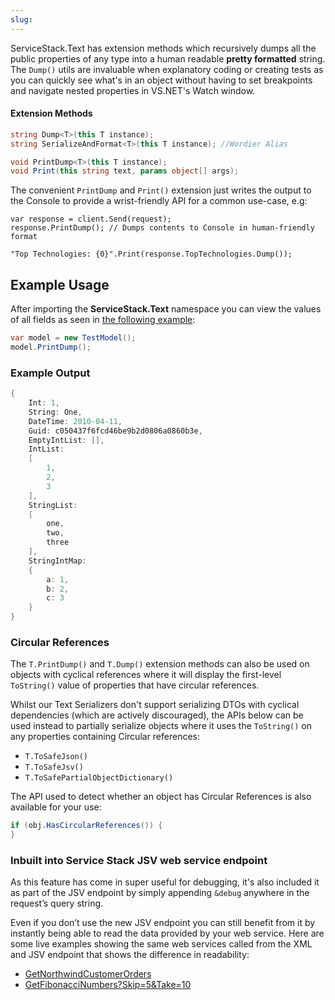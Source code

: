 ```yaml
---
slug: 
---
```

ServiceStack.Text has extension methods which recursively dumps all the public properties of any type into a human readable **pretty formatted** string. The `Dump()` utils are invaluable when explanatory coding or creating tests as you can quickly see what's in an object without having to set breakpoints and navigate nested properties in VS.NET's Watch window.

#### Extension Methods

```csharp
string Dump<T>(this T instance);
string SerializeAndFormat<T>(this T instance); //Wordier Alias

void PrintDump<T>(this T instance);
void Print(this string text, params object[] args);
```

The convenient `PrintDump` and `Print()` extension just writes the output to the Console to provide a wrist-friendly API for a common use-case, e.g:

```
var response = client.Send(request);
response.PrintDump(); // Dumps contents to Console in human-friendly format

"Top Technologies: {0}".Print(response.TopTechnologies.Dump());
```

## Example Usage

After importing the **ServiceStack.Text** namespace you can view the values of all fields as seen in [the following example](https://github.com/ServiceStack/ServiceStack.Text/blob/master/tests/ServiceStack.Text.Tests/Utils/JsvFormatterTests.cs):

```csharp
var model = new TestModel();
model.PrintDump();
```

### Example Output

```csharp
{
    Int: 1,
    String: One,
    DateTime: 2010-04-11,
    Guid: c050437f6fcd46be9b2d0806a0860b3e,
    EmptyIntList: [],
    IntList:
    [
        1,
        2,
        3
    ],
    StringList:
    [
        one,
        two,
        three
    ],
    StringIntMap:
    {
        a: 1,
        b: 2,
        c: 3
    }
}
```

### Circular References

The `T.PrintDump()` and `T.Dump()` extension methods can also be used on objects with cyclical references 
where it will display the first-level `ToString()` value of properties that have circular references.

Whilst our Text Serializers don't support serializing DTOs with cyclical dependencies (which are actively discouraged), 
the APIs below can be used instead to partially serialize objects where it uses the `ToString()` on any properties containing Circular references:

 - `T.ToSafeJson()`
 - `T.ToSafeJsv()`
 - `T.ToSafePartialObjectDictionary()`

The API used to detect whether an object has Circular References is also available for your use: 

```csharp
if (obj.HasCircularReferences()) {
}
```

### Inbuilt into Service Stack JSV web service endpoint

As this feature has come in super useful for debugging, it's also included it as part of the JSV endpoint by simply appending `&debug` anywhere in the request’s query string. 

Even if you don’t use the new JSV endpoint you can still benefit from it by instantly being able to read the data provided by your web service. Here are some live examples showing the same web services called from the XML and JSV endpoint that shows the difference in readability:

  - [GetNorthwindCustomerOrders](http://mono.servicestack.net/ServiceStack.Examples.Host.Web/ServiceStack/Jsv/SyncReply/GetNorthwindCustomerOrders?debug)
  - [GetFibonacciNumbers?Skip=5&Take=10](http://mono.servicestack.net/ServiceStack.Examples.Host.Web/ServiceStack/Jsv/SyncReply/GetFibonacciNumbers?Skip=5&Take=10&debug#)

